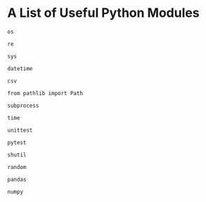# A List of Useful Python Modules

    os

    re

    sys

    datetime

    csv

    from pathlib import Path

    subprocess

    time

    unittest

    pytest

    shutil

    random

    pandas

    numpy